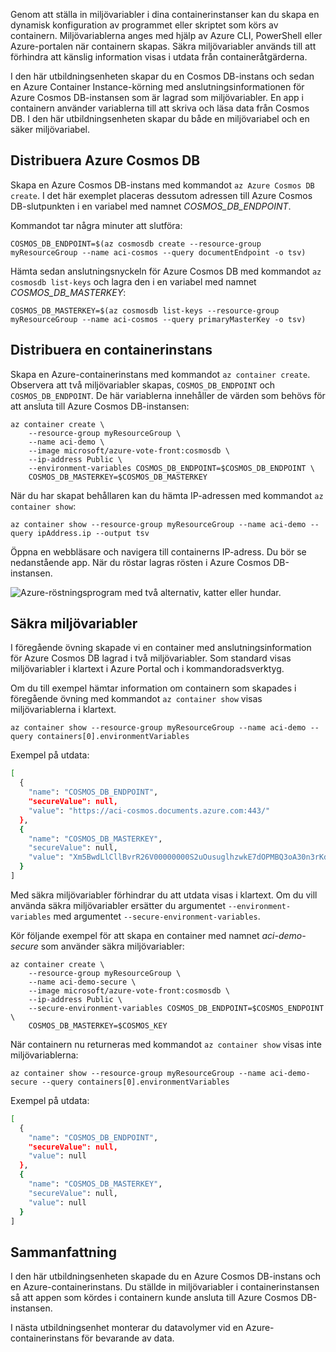 Genom att ställa in miljövariabler i dina containerinstanser kan du skapa en dynamisk konfiguration av programmet eller skriptet som körs av containern. Miljövariablerna anges med hjälp av Azure CLI, PowerShell eller Azure-portalen när containern skapas. Säkra miljövariabler används till att förhindra att känslig information visas i utdata från containeråtgärderna.

I den här utbildningsenheten skapar du en Cosmos DB-instans och sedan en Azure Container Instance-körning med anslutningsinformationen för Azure Cosmos DB-instansen som är lagrad som miljövariabler. En app i containern använder variablerna till att skriva och läsa data från Cosmos DB. I den här utbildningsenheten skapar du både en miljövariabel och en säker miljövariabel.

## <a name="deploy-azure-cosmos-db"></a>Distribuera Azure Cosmos DB

Skapa en Azure Cosmos DB-instans med kommandot `az Azure Cosmos DB create`. I det här exemplet placeras dessutom adressen till Azure Cosmos DB-slutpunkten i en variabel med namnet *COSMOS_DB_ENDPOINT*.

Kommandot tar några minuter att slutföra:

```azurecli
COSMOS_DB_ENDPOINT=$(az cosmosdb create --resource-group myResourceGroup --name aci-cosmos --query documentEndpoint -o tsv)
```

Hämta sedan anslutningsnyckeln för Azure Cosmos DB med kommandot `az cosmosdb list-keys` och lagra den i en variabel med namnet *COSMOS_DB_MASTERKEY*:

```azurecli
COSMOS_DB_MASTERKEY=$(az cosmosdb list-keys --resource-group myResourceGroup --name aci-cosmos --query primaryMasterKey -o tsv)
```

## <a name="deploy-a-container-instance"></a>Distribuera en containerinstans

Skapa en Azure-containerinstans med kommandot `az container create`. Observera att två miljövariabler skapas, `COSMOS_DB_ENDPOINT` och `COSMOS_DB_ENDPOINT`. De här variablerna innehåller de värden som behövs för att ansluta till Azure Cosmos DB-instansen:

```azurecli
az container create \
    --resource-group myResourceGroup \
    --name aci-demo \
    --image microsoft/azure-vote-front:cosmosdb \
    --ip-address Public \
    --environment-variables COSMOS_DB_ENDPOINT=$COSMOS_DB_ENDPOINT \
    COSMOS_DB_MASTERKEY=$COSMOS_DB_MASTERKEY
```

När du har skapat behållaren kan du hämta IP-adressen med kommandot `az container show`:

```azurecli
az container show --resource-group myResourceGroup --name aci-demo --query ipAddress.ip --output tsv
```

Öppna en webbläsare och navigera till containerns IP-adress. Du bör se nedanstående app. När du röstar lagras rösten i Azure Cosmos DB-instansen.

![Azure-röstningsprogram med två alternativ, katter eller hundar.](../media-draft/azure-vote.png)

## <a name="secured-environment-variables"></a>Säkra miljövariabler

I föregående övning skapade vi en container med anslutningsinformation för Azure Cosmos DB lagrad i två miljövariabler. Som standard visas miljövariabler i klartext i Azure Portal och i kommandoradsverktyg.

Om du till exempel hämtar information om containern som skapades i föregående övning med kommandot `az container show` visas miljövariablerna i klartext.

```azurecli
az container show --resource-group myResourceGroup --name aci-demo --query containers[0].environmentVariables
```

Exempel på utdata:

```bash
[
  {
    "name": "COSMOS_DB_ENDPOINT",
    "secureValue": null,
    "value": "https://aci-cosmos.documents.azure.com:443/"
  },
  {
    "name": "COSMOS_DB_MASTERKEY",
    "secureValue": null,
    "value": "Xm5BwdLlCllBvrR26V00000000S2uOusuglhzwkE7dOPMBQ3oA30n3rKd8PKA13700000000095ynys863Ghgw=="
  }
]
```

Med säkra miljövariabler förhindrar du att utdata visas i klartext. Om du vill använda säkra miljövariabler ersätter du argumentet `--environment-variables` med argumentet `--secure-environment-variables`.

Kör följande exempel för att skapa en container med namnet *aci-demo-secure* som använder säkra miljövariabler:

```azurecli
az container create \
    --resource-group myResourceGroup \
    --name aci-demo-secure \
    --image microsoft/azure-vote-front:cosmosdb \
    --ip-address Public \
    --secure-environment-variables COSMOS_DB_ENDPOINT=$COSMOS_ENDPOINT \
    COSMOS_DB_MASTERKEY=$COSMOS_KEY
```

När containern nu returneras med kommandot `az container show` visas inte miljövariablerna:

```azurecli
az container show --resource-group myResourceGroup --name aci-demo-secure --query containers[0].environmentVariables
```

Exempel på utdata:

```bash
[
  {
    "name": "COSMOS_DB_ENDPOINT",
    "secureValue": null,
    "value": null
  },
  {
    "name": "COSMOS_DB_MASTERKEY",
    "secureValue": null,
    "value": null
  }
]
```

## <a name="summary"></a>Sammanfattning

I den här utbildningsenheten skapade du en Azure Cosmos DB-instans och en Azure-containerinstans. Du ställde in miljövariabler i containerinstansen så att appen som kördes i containern kunde ansluta till Azure Cosmos DB-instansen.

I nästa utbildningsenhet monterar du datavolymer vid en Azure-containerinstans för bevarande av data.
